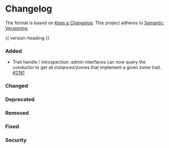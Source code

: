 # Changelog
The format is based on [Keep a Changelog](https://keepachangelog.com/en/1.0.0/).
This project adheres to [Semantic Versioning](https://semver.org/spec/v2.0.0.html).

{{ version-heading }}

### Added
 * Trait handle / introspection: admin interfaces can now query the conductor to get all instances/zomes that implement a given zome trait. [#2181](https://github.com/holochain/holochain-rust/pull/2181)

### Changed

### Deprecated

### Removed

### Fixed

### Security

